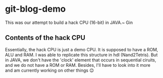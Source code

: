 # git-blog-demo
This was our attempt to build a hack CPU (16-bit) in JAVA.~ Gin
## Contents of the hack CPU
Essentially, the hack CPU is just a demo CPU. It is supposed to have a ROM, ALU and RAM. I was able to replicate this structure in hdl (Nand2Tetris). But in JAVA, we don't have the 'clock' element that occurs in sequential ciruits, and we do not have a ROM or RAM. 
Besides, I'll have to look into it more and am currently working on other things 😉
